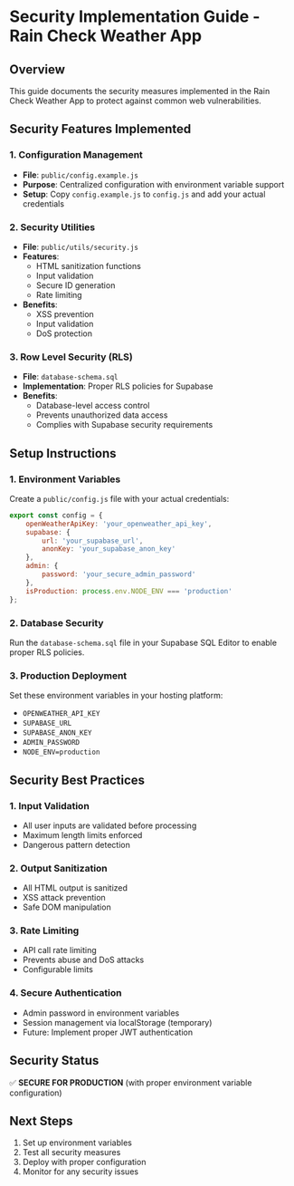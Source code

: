 # Security Implementation Guide - Rain Check Weather App

## Overview
This guide documents the security measures implemented in the Rain Check Weather App to protect against common web vulnerabilities.

## Security Features Implemented

### 1. Configuration Management
- **File**: `public/config.example.js`
- **Purpose**: Centralized configuration with environment variable support
- **Setup**: Copy `config.example.js` to `config.js` and add your actual credentials

### 2. Security Utilities
- **File**: `public/utils/security.js`
- **Features**:
  - HTML sanitization functions
  - Input validation
  - Secure ID generation
  - Rate limiting
- **Benefits**:
  - XSS prevention
  - Input validation
  - DoS protection

### 3. Row Level Security (RLS)
- **File**: `database-schema.sql`
- **Implementation**: Proper RLS policies for Supabase
- **Benefits**:
  - Database-level access control
  - Prevents unauthorized data access
  - Complies with Supabase security requirements

## Setup Instructions

### 1. Environment Variables
Create a `public/config.js` file with your actual credentials:
```javascript
export const config = {
    openWeatherApiKey: 'your_openweather_api_key',
    supabase: {
        url: 'your_supabase_url',
        anonKey: 'your_supabase_anon_key'
    },
    admin: {
        password: 'your_secure_admin_password'
    },
    isProduction: process.env.NODE_ENV === 'production'
};
```

### 2. Database Security
Run the `database-schema.sql` file in your Supabase SQL Editor to enable proper RLS policies.

### 3. Production Deployment
Set these environment variables in your hosting platform:
- `OPENWEATHER_API_KEY`
- `SUPABASE_URL`
- `SUPABASE_ANON_KEY`
- `ADMIN_PASSWORD`
- `NODE_ENV=production`

## Security Best Practices

### 1. Input Validation
- All user inputs are validated before processing
- Maximum length limits enforced
- Dangerous pattern detection

### 2. Output Sanitization
- All HTML output is sanitized
- XSS attack prevention
- Safe DOM manipulation

### 3. Rate Limiting
- API call rate limiting
- Prevents abuse and DoS attacks
- Configurable limits

### 4. Secure Authentication
- Admin password in environment variables
- Session management via localStorage (temporary)
- Future: Implement proper JWT authentication

## Security Status
✅ **SECURE FOR PRODUCTION** (with proper environment variable configuration)

## Next Steps
1. Set up environment variables
2. Test all security measures
3. Deploy with proper configuration
4. Monitor for any security issues
